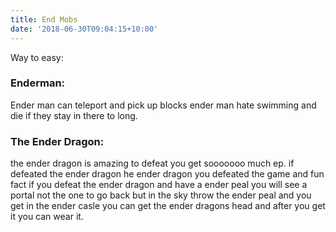 ```yaml
---
title: End Mobs
date: '2018-06-30T09:04:15+10:00'
---
```


Way to easy:

### Enderman:

Ender man can teleport and pick up blocks ender man hate swimming and die if they stay in there to long.

### The Ender Dragon:

the ender dragon is amazing to defeat you get sooooooo much ep. if defeated the ender dragon he ender dragon you defeated the game and fun fact if you defeat the ender dragon and have a ender peal you will see a portal not the one to go back but in the sky throw the ender peal and you get in the ender casle you can get the ender dragons head and after you get it you can wear it.
